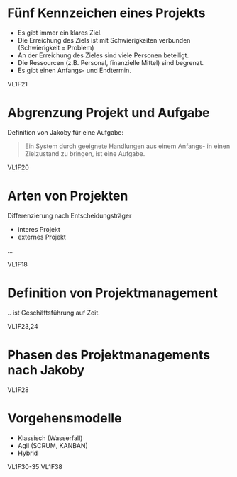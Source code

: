 # Fünf Kennzeichen eines Projekts
- Es gibt immer ein klares Ziel.
- Die Erreichung des Ziels ist mit Schwierigkeiten verbunden (Schwierigkeit = Problem)
- An der Erreichung des Zieles sind viele Personen beteiligt.
- Die Ressourcen (z.B. Personal, finanzielle Mittel) sind begrenzt.
- Es gibt einen Anfangs- und Endtermin.

VL1F21

# Abgrenzung Projekt und Aufgabe
Definition von Jakoby für eine Aufgabe:
> Ein System durch geeignete Handlungen aus einem Anfangs- in einen Zielzustand zu bringen, ist eine Aufgabe.

VL1F20

# Arten von Projekten
Differenzierung nach Entscheidungsträger
- interes Projekt
- externes Projekt

...


VL1F18

# Definition von Projektmanagement
.. ist Geschäftsführung auf Zeit.

VL1F23,24

# Phasen des Projektmanagements nach Jakoby

VL1F28

# Vorgehensmodelle 
- Klassisch (Wasserfall)
- Agil (SCRUM, KANBAN)
- Hybrid

VL1F30-35
VL1F38
